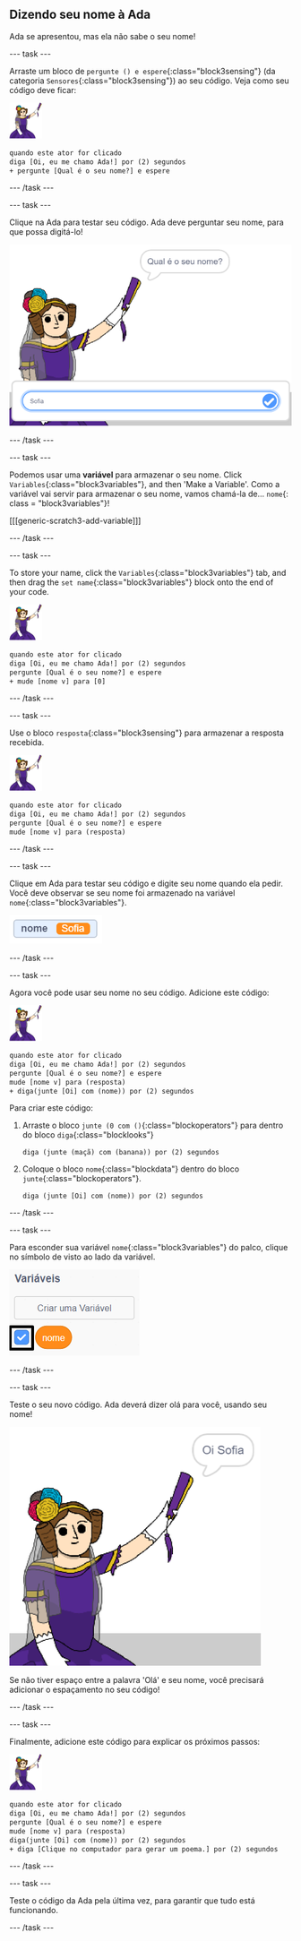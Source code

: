 ## Dizendo seu nome à Ada

Ada se apresentou, mas ela não sabe o seu nome!

\--- task \---

Arraste um bloco de `pergunte () e espere`{:class="block3sensing"} (da categoria `Sensores`{:class="block3sensing"}) ao seu código. Veja como seu código deve ficar:

![ator Ada](images/ada-sprite.png)

```blocks3
quando este ator for clicado
diga [Oi, eu me chamo Ada!] por (2) segundos
+ pergunte [Qual é o seu nome?] e espere
```

\--- /task \---

\--- task \---

Clique na Ada para testar seu código. Ada deve perguntar seu nome, para que possa digitá-lo!

![ator Ada perguntando o seu nome](images/poetry-input.png)

\--- /task \---

\--- task \---

Podemos usar uma **variável** para armazenar o seu nome. Click `Variables`{:class="block3variables"}, and then 'Make a Variable'. Como a variável vai servir para armazenar o seu nome, vamos chamá-la de... `nome`{: class = "block3variables"}!

[[[generic-scratch3-add-variable]]]

\--- /task \---

\--- task \---

To store your name, click the `Variables`{:class="block3variables"} tab, and then drag the `set name`{:class="block3variables"} block onto the end of your code.

![ator Ada](images/ada-sprite.png)

```blocks3
quando este ator for clicado
diga [Oi, eu me chamo Ada!] por (2) segundos
pergunte [Qual é o seu nome?] e espere
+ mude [nome v] para [0]
```

\--- /task \---

\--- task \---

Use o bloco `resposta`{:class="block3sensing"} para armazenar a resposta recebida.

![ator Ada](images/ada-sprite.png)

```blocks3
quando este ator for clicado
diga [Oi, eu me chamo Ada!] por (2) segundos
pergunte [Qual é o seu nome?] e espere
mude [nome v] para (resposta)
```

\--- /task \---

\--- task \---

Clique em Ada para testar seu código e digite seu nome quando ela pedir. Você deve observar se seu nome foi armazenado na variável `nome`{:class="block3variables"}.

![screenshot](images/poetry-name-test.png)

\--- /task \---

\--- task \---

Agora você pode usar seu nome no seu código. Adicione este código:

![ator Ada](images/ada-sprite.png)

```blocks3
quando este ator for clicado
diga [Oi, eu me chamo Ada!] por (2) segundos
pergunte [Qual é o seu nome?] e espere
mude [nome v] para (resposta)
+ diga(junte [Oi] com (nome)) por (2) segundos 
```

Para criar este código:

1. Arraste o bloco `junte (0 com ()`{:class="blockoperators"} para dentro do bloco `diga`{:class="blocklooks"}
    
    ```blocks3
    diga (junte (maçã) com (banana)) por (2) segundos
    ```

2. Coloque o bloco `nome`{:class="blockdata"} dentro do bloco `junte`{:class="blockoperators"}.
    
    ```blocks3
    diga (junte [Oi] com (nome)) por (2) segundos
    ```

\--- /task \---

\--- task \---

Para esconder sua variável `nome`{:class="block3variables"} do palco, clique no símbolo de visto ao lado da variável.

![definir variável nome](images/poetry-tick-annotated.png)

\--- /task \---

\--- task \---

Teste o seu novo código. Ada deverá dizer olá para você, usando seu nome!

![screenshot](images/poetry-name-test2.png)

Se não tiver espaço entre a palavra 'Olá' e seu nome, você precisará adicionar o espaçamento no seu código!

\--- /task \---

\--- task \---

Finalmente, adicione este código para explicar os próximos passos:

![ator Ada](images/ada-sprite.png)

```blocks3
quando este ator for clicado
diga [Oi, eu me chamo Ada!] por (2) segundos
pergunte [Qual é o seu nome?] e espere
mude [nome v] para (resposta)
diga(junte [Oi] com (nome)) por (2) segundos
+ diga [Clique no computador para gerar um poema.] por (2) segundos 
```

\--- /task \---

\--- task \---

Teste o código da Ada pela última vez, para garantir que tudo está funcionando.

\--- /task \---